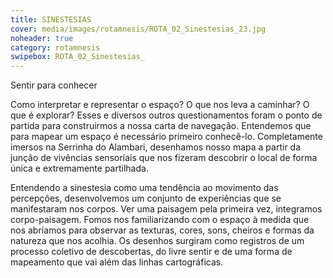 ```yaml
---
title: SINESTESIAS
cover: media/images/rotamnesis/ROTA_02_Sinestesias_23.jpg
noheader: true
category: rotamnesis
swipebox: ROTA_02_Sinestesias_
---
```

Sentir para conhecer

Como interpretar
e representar o espaço? O que nos leva a caminhar? O que é explorar? Esses e diversos outros questionamentos foram
o ponto de partida para construirmos a nossa carta de navegação. Entendemos que para mapear um espaço é necessário primeiro conhecê-lo. Completamente
imersos na Serrinha do Alambari, desenhamos nosso mapa a partir da junção de vivências sensoriais que nos
fizeram descobrir o local de forma única e extremamente partilhada.

Entendendo a sinestesia como uma tendência ao movimento das percepções, desenvolvemos um conjunto de experiências que se manifestaram
nos corpos. Ver uma paisagem pela primeira vez, integramos corpo-paisagem. Fomos nos familiarizando com o espaço à medida que nos abríamos para observar as texturas, cores, sons, cheiros e formas da natureza que nos acolhia. Os desenhos surgiram como registros
de um processo coletivo de descobertas, do livre sentir e de uma forma de mapeamento que vai além das linhas cartográficas.

